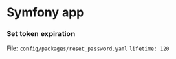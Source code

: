 # Symfony app


### Set token expiration 
File: `config/packages/reset_password.yaml`
    ```lifetime: 120```